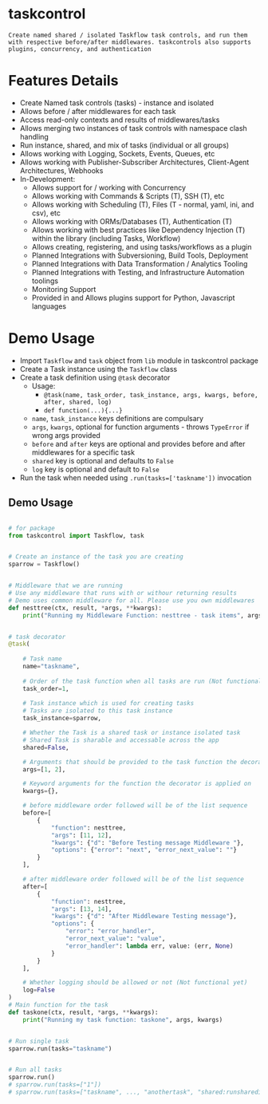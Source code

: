 # taskcontrol

    Create named shared / isolated Taskflow task controls, and run them with respective before/after middlewares. taskcontrols also supports plugins, concurrency, and authentication  


# Features Details

* Create Named task controls (tasks) - instance and isolated
* Allows before / after middlewares for each task
* Access read-only contexts and results of middlewares/tasks
* Allows merging two instances of task controls with namespace clash handling
* Run instance, shared, and mix of tasks (individual or all groups)
* Allows working with Logging, Sockets, Events, Queues, etc
* Allows working with Publisher-Subscriber Architectures, Client-Agent Architectures, Webhooks
* In-Development:
    * Allows support for / working with Concurrency
    * Allows working with Commands & Scripts (T), SSH (T), etc
    * Allows working with Scheduling (T), Files (T - normal, yaml, ini, and csv), etc
    * Allows working with ORMs/Databases (T), Authentication (T)
    * Allows working with best practices like Dependency Injection (T) within the library (including Tasks, Workflow)
    * Allows creating, registering, and using tasks/workflows as a plugin
    * Planned Integrations with Subversioning, Build Tools, Deployment
    * Planned Integrations with Data Transformation / Analytics Tooling
    * Planned Integrations with Testing, and Infrastructure Automation toolings
    * Monitoring Support
    * Provided in and Allows plugins support for Python, Javascript languages

<!-- # Feature Details -->


# Demo Usage

* Import `Taskflow` and `task` object from `lib` module in taskcontrol package
* Create a Task instance using the `Taskflow` class
* Create a task definition using `@task` decorator
    - Usage: 
        - `@task(name, task_order, task_instance, args, kwargs, before, after, shared, log)`
        - `def function(...){...}`
    - `name`, `task_instance` keys definitions are compulsary
    - `args`, `kwargs`, optional for function arguments - throws `TypeError` if wrong args provided
    - `before` and `after` keys are optional and provides before and after middlewares for a specific task
    - `shared` key is optional and defaults to `False`
    - `log` key is optional and default to `False`
* Run the task when needed using `.run(tasks=['taskname'])` invocation


## Demo Usage

```python

# for package
from taskcontrol import Taskflow, task


# Create an instance of the task you are creating
sparrow = Taskflow()


# Middleware that we are running
# Use any middleware that runs with or withour returning results
# Demo uses common middleware for all. Please use you own middlewares
def nesttree(ctx, result, *args, **kwargs):
    print("Running my Middleware Function: nesttree - task items", args, kwargs)


# task decorator
@task(
    
    # Task name
    name="taskname",
    
    # Order of the task function when all tasks are run (Not functional yet)
    task_order=1,
    
    # Task instance which is used for creating tasks
    # Tasks are isolated to this task instance
    task_instance=sparrow,

    # Whether the Task is a shared task or instance isolated task
    # Shared Task is sharable and accessable across the app
    shared=False,

    # Arguments that should be provided to the task function the decorator is applied on
    args=[1, 2],

    # Keyword arguments for the function the decorator is applied on
    kwargs={},

    # before middleware order followed will be of the list sequence
    before=[
        {
            "function": nesttree,
            "args": [11, 12],
            "kwargs": {"d": "Before Testing message Middleware "},
            "options": {"error": "next", "error_next_value": ""}
        }
    ],

    # after middleware order followed will be of the list sequence
    after=[
        {
            "function": nesttree,
            "args": [13, 14],
            "kwargs": {"d": "After Middleware Testing message"},
            "options": {
                "error": "error_handler",
                "error_next_value": "value",
                "error_handler": lambda err, value: (err, None)
            }
        }
    ],

    # Whether logging should be allowed or not (Not functional yet)
    log=False
)
# Main function for the task
def taskone(ctx, result, *args, **kwargs):
    print("Running my task function: taskone", args, kwargs)


# Run single task
sparrow.run(tasks="taskname")


# Run all tasks
sparrow.run()
# sparrow.run(tasks=["1"])
# sparrow.run(tasks=["taskname", ..., "anothertask", "shared:runsharedinstancetask"])


```

